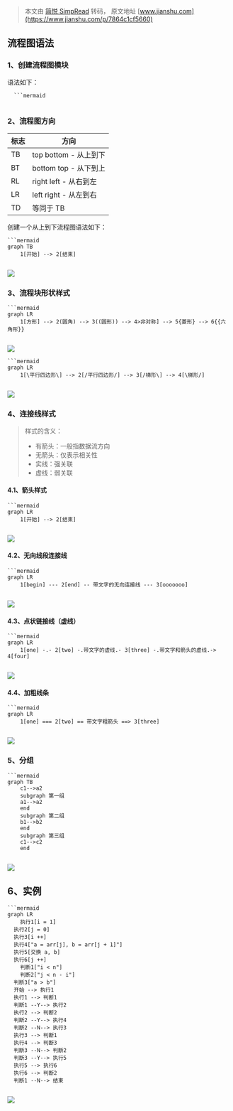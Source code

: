 > 本文由 [简悦 SimpRead](http://ksria.com/simpread/) 转码， 原文地址 [www.jianshu.com](https://www.jianshu.com/p/7864c1cf5660)

流程图语法
-----

### 1、创建流程图模块

语法如下：

```
  ```mermaid


```

### 2、流程图方向

<table><thead><tr><th>标志</th><th>方向</th></tr></thead><tbody><tr><td>TB</td><td>top bottom - 从上到下</td></tr><tr><td>BT</td><td>bottom top - 从下到上</td></tr><tr><td>RL</td><td>right left - 从右到左</td></tr><tr><td>LR</td><td>left right - 从左到右</td></tr><tr><td>TD</td><td>等同于 TB</td></tr></tbody></table>

创建一个从上到下流程图语法如下：

```
```mermaid
graph TB
    1[开始] --> 2[结束]


```

![](http://upload-images.jianshu.io/upload_images/3096223-12b0026a953e59f2.png)

### 3、流程块形状样式

```
```mermaid
graph LR
    1[方形] --> 2(圆角) --> 3((圆形)) --> 4>非对称] --> 5{菱形} --> 6{{六角形}}


```

![](http://upload-images.jianshu.io/upload_images/3096223-eb7c672614f71467.png)

```
```mermaid
graph LR
    1[\平行四边形\] --> 2[/平行四边形/] --> 3[/梯形\] --> 4[\梯形/]


```

![](http://upload-images.jianshu.io/upload_images/3096223-9d6287fea2300a9a.png)

### 4、连接线样式

> 样式的含义：
> 
> *   有箭头：一般指数据流方向
> *   无箭头：仅表示相关性
> *   实线：强关联
> *   虚线：弱关联

#### 4.1、箭头样式

```
```mermaid
graph LR
    1[开始] --> 2[结束]


```

![](http://upload-images.jianshu.io/upload_images/3096223-75fd57d4a02d42e9.png)

#### 4.2、无向线段连接线

```
```mermaid
graph LR
    1[begin] --- 2[end] -- 带文字的无向连接线 --- 3[ooooooo] 


```

![](http://upload-images.jianshu.io/upload_images/3096223-255ae47a4b0ed280.png)

#### 4.3、点状链接线（虚线）

```
```mermaid
graph LR
    1[one] -.- 2[two] -.带文字的虚线.- 3[three] -.带文字和箭头的虚线.-> 4[four]


```

![](http://upload-images.jianshu.io/upload_images/3096223-90ae8b141df4c30d.png)

#### 4.4、加粗线条

```
```mermaid
graph LR
    1[one] === 2[two] == 带文字粗箭头 ==> 3[three]


```

![](http://upload-images.jianshu.io/upload_images/3096223-261daddc5e3e1dd8.png)

### 5、分组

```
```mermaid
graph TB
    c1-->a2
    subgraph 第一组
    a1-->a2
    end
    subgraph 第二组
    b1-->b2
    end
    subgraph 第三组
    c1-->c2
    end


```

![](http://upload-images.jianshu.io/upload_images/3096223-98563d5243369960.png)

6、实例
----

```
```mermaid
graph LR
    执行1[i = 1]
  执行2[j = 0]
  执行3[i ++]
  执行4["a = arr[j], b = arr[j + 1]"]
  执行5[交换 a, b]
  执行6[j ++]
    判断1["i < n"]
    判断2["j < n - i"]
  判断3["a > b"]
  开始 --> 执行1
  执行1 --> 判断1
  判断1 --Y--> 执行2
  执行2 --> 判断2
  判断2 --Y--> 执行4
  判断2 --N--> 执行3
  执行3 --> 判断1
  执行4 --> 判断3
  判断3 --N--> 判断2
  判断3 --Y--> 执行5
  执行5 --> 执行6
  执行6 --> 判断2
  判断1 --N--> 结束


```

![](http://upload-images.jianshu.io/upload_images/3096223-7cc85a72c352ff2a.png)